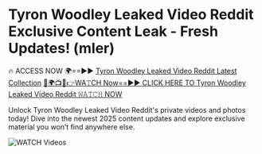# Tyron Woodley Leaked Video Reddit Exclusive Content Leak - Fresh Updates! (mler)

🔥 ACCESS NOW 🌍==►► <a href="https://tinyurl.com/3fjeunct" rel="nofollow">Tyron Woodley Leaked Video Reddit Latest Collection</a></h3>
[🔴🌍📺📱👉WA𝚃CH Now==►► CLICK HERE TO Tyron Woodley Leaked Video Reddit 𝚆𝙰𝚃𝙲𝙷 NOW](https://tinyurl.com/3fjeunct)

Unlock Tyron Woodley Leaked Video Reddit's private videos and photos today! Dive into the newest 2025 content updates and explore exclusive material you won’t find anywhere else.


<a href="https://tinyurl.com/3fjeunct" rel="nofollow" data-target="animated-image.originalLink"><img src="https://camo.githubusercontent.com/8a4f000d20f83aca3bf7ec5f350d767afa0574a8a352519fd8cfa583a6f93a33/68747470733a2f2f692e696d6775722e636f6d2f644a486b345a712e676966" alt="WATCH Videos" data-canonical-src="https://i.imgur.com/dJHk4Zq.gif" style="max-width: 100%; display: inline-block;" data-target="animated-image.originalImage"></a>
